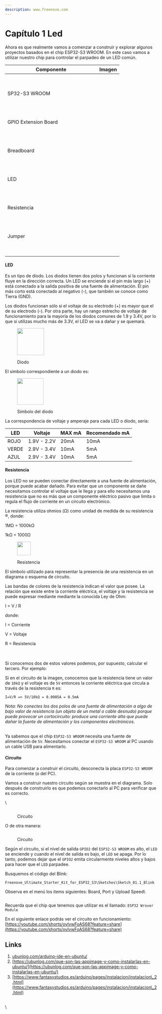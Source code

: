```yaml
---
description: www.freenove.com
---
```


# Capítulo 1 Led

Ahora es que realmente vamos a comenzar a construir y explorar algunos proyectos basados en el chip ESP32-S3 WROOM. En este caso vamos a utilizar nuestro chip para controlar el parpadeo de un LED común.

<table><thead><tr><th width="288">Componente</th><th>Imagen</th></tr></thead><tbody><tr><td><p><br></p><p>SP32-S3 WROOM</p><p><br></p></td><td><img src="../../.gitbook/assets/image (3) (1) (1) (1) (1) (1) (1) (1) (1) (1) (1).png" alt=""></td></tr><tr><td><p>GPIO Extension Board</p><p><br></p></td><td><p><br></p><p><img src="../../.gitbook/assets/image (1) (1) (1) (1) (1) (1) (1) (1) (1) (1) (1) (1) (1) (1) (1) (1) (1).png" alt=""></p></td></tr><tr><td><p>Breadboard</p><p><br></p></td><td><img src="../../.gitbook/assets/image (2) (1) (1) (1) (1) (1) (1) (1) (1) (1) (1) (1) (1) (1).png" alt=""></td></tr><tr><td><p>LED</p><p><br></p></td><td><br><img src="../../.gitbook/assets/image (3) (1) (1) (1) (1) (1) (1) (1) (1) (1) (1) (1).png" alt=""></td></tr><tr><td><p>Resistencia</p><p><br></p></td><td><br><img src="../../.gitbook/assets/image (4) (1) (1) (1) (1) (1) (1) (1) (1) (1) (1).png" alt=""></td></tr><tr><td><p>Jumper</p><p><br></p></td><td><p></p><p><img src="../../.gitbook/assets/image (5) (1) (1) (1) (1) (1) (1) (1) (1).png" alt=""><br></p></td></tr></tbody></table>

#### LED

Es un tipo de diodo. Los diodos tienen dos polos y funcionan si la corriente fluye en la dirección correcta. Un LED se enciende si el pin más largo (+) está conectado a la salida positiva de una fuente de alimentación. El pin más corto está conectado al negativo (-), que también se conoce como Tierra (GND).

Los diodos funcionan sólo si el voltaje de su electrodo (+) es mayor que el de su electrodo (-). Por otra parte, hay un rango estrecho de voltaje de funcionamiento para la mayoría de los diodos comunes de 1.9 y 3.4V, por lo que si utilizas mucho más de 3.3V, el LED se va a dañar y se quemará.

<figure><img src="../../.gitbook/assets/image (6) (1) (1) (1) (1) (1) (1) (1).png" alt="" width="89"><figcaption><p>Diodo</p></figcaption></figure>

El símbolo correspondiente a un diodo es:&#x20;

<figure><img src="../../.gitbook/assets/image (8) (1) (1) (1) (1).png" alt="" width="87"><figcaption><p>Simbolo del diodo</p></figcaption></figure>

La correspondencia de voltaje y amperaje para cada LED o diodo, sería:

| LED   | Voltaje     | MAX mA | Recomendado mA |
| ----- | ----------- | ------ | -------------- |
| ROJO  | 1.9V - 2.2V | 20mA   | 10mA           |
| VERDE | 2.9V - 3.4V | 10mA   | 5mA            |
| AZUL  | 2.9V - 3.4V | 10mA   | 5mA            |



#### Resistencia

Los LED no se pueden conectar directamente a una fuente de alimentación, porque puede acabar dañado. Para evitar que un componente se dañe necesitamos controlar el voltaje que le llega y para ello necesitamos una resistencia que no es más que un componente eléctrico pasivo que limita o regula el flujo de corriente en un circuito electrónico.

La resistencia utiliza ohmios (Ω) como unidad de medida de su resistencia ®, donde:

1MΩ = 1000kΩ

1kΩ = 1000Ω

<figure><img src="../../.gitbook/assets/image (9) (1) (1) (1).png" alt="" width="45"><figcaption><p>Resistencia </p></figcaption></figure>



El símbolo utilizado para representar la presencia de una resistencia en un diagrama o esquema de circuito.

Las bandas de colores de la resistencia indican el valor que posee. La relación que existe entre la corriente eléctrica, el voltaje y la resistencia se puede expresar mediante mediante la conocida Ley de Ohm:

I = V / R

donde:

I = Corriente

V = Voltaje

R = Resistencia

\
\
Si conocemos dos de estos valores podemos, por supuesto, calcular el tercero. Por ejemplo:

Si en el circuito de la imagen, conocemos que la resistencia tiene un valor de `10kΩ` y el voltaje es de `5V` entonces la corriente eléctrica que circula a través de la resistencia `R` es:

```
I=V/R => 5V/10kΩ = 0.0005A = 0.5mA
```

_Nota: No conectes los dos polos de una fuente de alimentación a algo de bajo valor de resistencia (un objeto de un metal o cable desnudo) porque puede provocar un cortocircuito: produce una corriente alta que puede dañar la fuente de alimentación y los componentes electrónicos._

\
Ya sabemos que el chip `ESP32-S3 WROOM` necesita una fuente de alimentación de `5V`. Necesitamos conectar el `ESP32-S3 WROOM` al PC usando un cable USB para alimentarlo.

#### Circuito

Para comenzar a construir el circuito, desconecta la placa `ESP32-S3 WROOM` de la corriente (o del PC).

Vamos a construir nuestro circuito según se muestra en el diagrama. Solo después de construirlo es que podemos conectarlo al PC para verificar que es correcto.

\


<figure><img src="../../.gitbook/assets/image (10) (1) (1) (1).png" alt=""><figcaption><p>Circuito</p></figcaption></figure>

O de otra manera:

<figure><img src="../../.gitbook/assets/image (11) (1).png" alt=""><figcaption><p>Circuito</p></figcaption></figure>

Según el circuito, si el nivel de salida `GPIO2` del `ESP32-S3 WROOM` es alto, el `LED` se enciende y cuando el nivel de salida es bajo, el `LED` se apaga. Por lo tanto, podemos dejar que el `GPIO2` emita circularmente niveles altos y bajos para hacer que el `LED` parpadee.

Busquemos el código del Blink:

```
Freenove_Ultimate_Starter_Kit_for_ESP32_S3\Sketches\Sketch_01.1_Blink
```

Observa en el menú los items siguientes: Board, Port y Upload Speed\


<figure><img src="../../.gitbook/assets/image (12) (1).png" alt=""><figcaption></figcaption></figure>

Recuerda que el chip que tenemos que utilizar es el llamado: `ESP32 Wrover Module`

En el siguiente enlace podrás ver el circuito en funcionamiento: [https://youtube.com/shorts/oylvwFoAS68?feature=share](https://youtube.com/shorts/oylvwFoAS68?feature=share)

## Links

1. [ubunlog.com/arduino-ide-en-ubuntu/](https://ubunlog.com/arduino-ide-en-ubuntu/)
2. [https://ubunlog.com/que-son-las-appimage-y-como-instalarlas-en-ubuntu/](https://ubunlog.com/que-son-las-appimage-y-como-instalarlas-en-ubuntu/)
3. [https://www.fantasystudios.es/arduino/pages/instalacion/instalacion\_2.html](https://www.fantasystudios.es/arduino/pages/instalacion/instalacion\_2.html)

\
\
